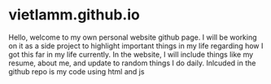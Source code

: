 # vietlamm.github.io

Hello, welcome to my own personal website github page. I will be working on it as a side project to highlight important things in my life regarding how I got this far in my life currently. In the website, I will include things like my resume, about me, and update to random things I do daily. Inlcuded in the github repo is my code using html and js
